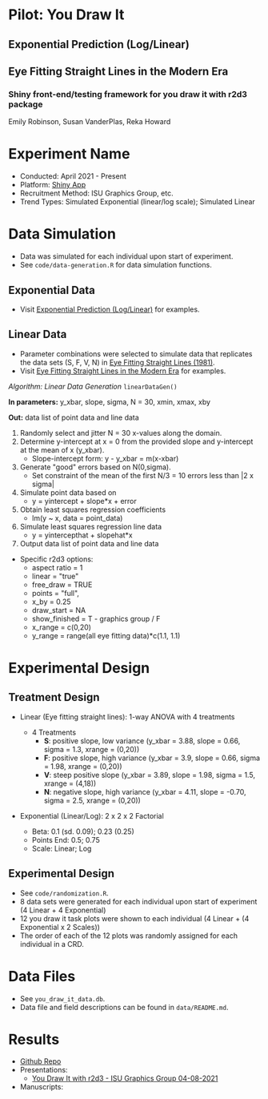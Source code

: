# Pilot: You Draw It
## Exponential Prediction (Log/Linear)
## Eye Fitting Straight Lines in the Modern Era

### Shiny front-end/testing framework for you draw it with r2d3 package

Emily Robinson, Susan VanderPlas, Reka Howard

# Experiment Name

+ Conducted: April 2021 - Present
+ Platform: [Shiny App](https://shiny.srvanderplas.com/eye-fitting/ )
+ Recruitment Method: ISU Graphics Group, etc.
+ Trend Types: Simulated Exponential (linear/log scale); Simulated Linear

# Data Simulation
+ Data was simulated for each individual upon start of experiment.
+ See `code/data-generation.R` for data simulation functions.

## Exponential Data
+ Visit [Exponential Prediction (Log/Linear)](https://emily-robinson.shinyapps.io/you-draw-it-parameter-selection/) for examples.

## Linear Data

+ Parameter combinations were selected to simulate data that replicates the data sets (S, F, V, N) in [Eye Fitting Straight Lines (1981)](https://www.tandfonline.com/doi/abs/10.1080/00031305.1981.10479335).
+ Visit [Eye Fitting Straight Lines in the Modern Era](https://emily-robinson.shinyapps.io/you-draw-it-parameter-selection/) for examples.

*Algorithm: Linear Data Generation* `linearDataGen()`

**In parameters:** y_xbar, slope, sigma, N = 30, xmin, xmax, xby

**Out:** data list of point data and line data

1. Randomly select and jitter N = 30 x-values along the domain.
2. Determine y-intercept at x = 0 from the provided slope and y-intercept at the mean of x (y_xbar).
    + Slope-intercept form: y - y_xbar = m(x-xbar)
3. Generate "good" errors based on N(0,sigma). 
    + Set constraint of the mean of the first N/3 = 10 errors less than |2 x sigma|
4. Simulate point data based on
    + y = yintercept + slope*x + error
5. Obtain least squares regression coefficients
    + lm(y ~ x, data = point_data)
6. Simulate least squares regression line data
    + y = yintercepthat + slopehat*x
7. Output data list of point data and line data

+ Specific r2d3 options:
    + aspect ratio = 1
    + linear = "true"
    + free_draw = TRUE
    + points = "full",
    + x_by = 0.25
    + draw_start = NA
    + show_finished = T - graphics group / F
    + x_range = c(0,20)
    + y_range = range(all eye fitting data)*c(1.1, 1.1)

# Experimental Design

## Treatment Design
+ Linear (Eye fitting straight lines): 1-way ANOVA with 4 treatments
    + 4 Treatments
      + **S**: positive slope, low variance (y_xbar = 3.88, slope = 0.66, sigma = 1.3, xrange = (0,20))
      + **F**: positive slope, high variance (y_xbar = 3.9, slope = 0.66, sigma = 1.98, xrange = (0,20))
      + **V**: steep positive slope (y_xbar = 3.89, slope = 1.98, sigma = 1.5, xrange = (4,18))
      + **N**: negative slope, high variance (y_xbar = 4.11, slope = -0.70, sigma = 2.5, xrange = (0,20))

+ Exponential (Linear/Log): 2 x 2 x 2 Factorial
    + Beta: 0.1 (sd. 0.09); 0.23 (0.25)
    + Points End: 0.5; 0.75
    + Scale: Linear; Log

## Experimental Design
+ See `code/randomization.R`.
+ 8 data sets were generated for each individual upon start of experiment (4 Linear + 4 Exponential)
+ 12 you draw it task plots were shown to each individual (4 Linear + (4 Exponential x 2 Scales))
+ The order of each of the 12 plots was randomly assigned for each individual in a CRD.

# Data Files
+ See `you_draw_it_data.db`.
+ Data file and field descriptions can be found in `data/README.md`.

# Results
+ [Github Repo](https://github.com/srvanderplas/Perception-of-Log-Scales/tree/master/you-draw-it-development/you-draw-it-pilot-app)
+ Presentations: 
    + [You Draw It with r2d3 - ISU Graphics Group 04-08-2021](https://srvanderplas.github.io/Perception-of-Log-Scales/presentations/you-draw-it-with-r2d3-graphicsgroup04082021/index.html#1)
+ Manuscripts: 

